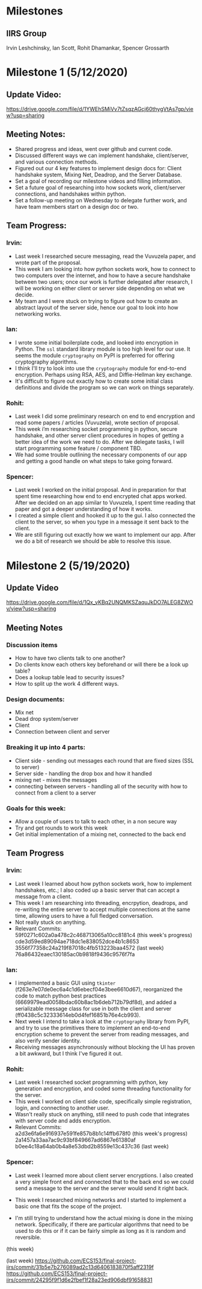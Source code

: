 # Milestones
## IIRS Group  
Irvin Leshchinsky, Ian Scott, Rohit Dhamankar, Spencer Grossarth

# Milestone 1 (5/12/2020)

## Update Video:  
https://drive.google.com/file/d/1YWEhSMiVv7tZsqzAGcj60thygVtAs7gp/view?usp=sharing

## Meeting Notes:  
- Shared progress and ideas, went over github and current code.  
- Discussed different ways we can implement handshake, client/server, and various connection methods.  
- Figured out our 4 key features to implement design docs for: Client handshake system, Mixing Net, Deadrop, and the Server Database.   
- Set a goal of recording our milestone videos and filling information.  
- Set a future goal of researching into how sockets work, client/server connections, and handshakes within python.  
- Set a follow-up meeting on Wednesday to delegate further work, and have team members start on a design doc or two.  

## Team Progress:
### Irvin:  
- Last week I researched secure messaging, read the Vuvuzela paper, and wrote part of the proposal.  
- This week I am looking into how python sockets work, how to connect to two computers over the internet, and how to have a secure handshake between two users; once our work is further delegated after research, I will be working on either client or server side depending on what we decide.  
- My team and I were stuck on trying to figure out how to create an abstract layout of the server side, hence our goal to look into how networking works.  

### Ian:  
- I wrote some initial boilerplate code, and looked into encryption in Python. The `ssl` standard library module is too high level for our use. It seems the module `cryptography` on PyPI is preferred for offering cryptography algorithms.
- I think I'll try to look into use the `cryptography` module for end-to-end encryption. Perhaps using RSA, AES, and Diffie-Hellman key exchange.
- It's difficult to figure out exactly how to create some initial class definitions and divide the program so we can work on things separately.

### Rohit:  
- Last week I did some preliminary research on end to end encryption and read some papers / articles (Vuvuzela), wrote section of proposal.  
- This week i’m researching socket programming in python, secure handshake, and other server client procedures in hopes of getting a better idea of the work we need to do. After we delegate tasks, I will start programming some feature / component TBD.  
- We had some trouble outlining the necessary components of our app and getting a good handle on what steps to take going forward.  

### Spencer:  
- Last week I worked on the initial proposal. And in preparation for that spent time researching how end to end encrypted chat apps worked. After we decided on an app similar to Vuvuzela, I spent time reading that paper and got a deeper understanding of how it works.  
- I created a simple client and hooked it up to the gui. I also connected the client to the server, so when you type in a message it sent back to the client.
- We are still figuring out exactly how we want to implement our app. After we do a bit of research we should be able to resolve this issue.

# Milestone 2 (5/19/2020)  

## Update Video  
https://drive.google.com/file/d/1Qx_vKBq2UNQMKSZaquJkDO7ALEG8ZWOv/view?usp=sharing  

## Meeting Notes  
### Discussion items
- How to have two clients talk to one another?
- Do clients know each others key beforehand or will there be a look up table?
- Does a lookup table lead to security issues?
- How to split up the work 4 different ways.

### Design documents:
- Mix net
- Dead drop system/server
- Client
- Connection between client and server 


### Breaking it up into 4 parts:
- Client side - sending out messages each round that are fixed sizes (SSL to server)
- Server side - handling the drop box and how it handled 
- mixing net -  mixes the messages
- connecting between servers - handling all of the security with how to connect from a client to a server 

### Goals for this week:
- Allow a couple of users to talk to each other, in a non secure way
- Try and get rounds to work this week
- Get initial implementation of a mixing net, connected to the back end



## Team Progress  

### Irvin:  
- Last week I learned about how python sockets work, how to implement handshakes, etc.; I also coded up a basic server that can accept a message from a client.
- This week I am researching into threading, encrpytion, deadrops, and re-writing the entire server to accept multiple connections at the same time, allowing users to have a full fledged conversation.  
- Not really stuck on anything.
- Relevant Commits:  
59f0271c602a0a478c2c468713065a10cc8181c4 (this week's progress)  
cde3d59ed89094ae718dc1e838052dce4b1c8653  
3556f77358c24a219f87018c4fb513223baa4572 (last week)  
76a86432eaec130185ac0b9818f9436c9576f7fa  

### Ian:  
- I implemented a basic GUI using `tkinter` (f263e7e07de0ec6a4c1d6ebecf04e3bee6610d67), reorganized the code to match python best practices (6669979ead0058bdac60b8ac1b6deb712b79df8d), and added a serializable message class for use in both the client and server (ff0438c5c32333614eb0d4fef16851b76e4cb993).
- Next week I intend to take a look at the `cryptography` library from PyPI, and try to use the primitives there to implement an end-to-end encryption scheme to prevent the server from reading messages, and also verify sender identity.
- Receiving messages asynchronously without blocking the UI has proven a bit awkward, but I think I've figured it out.

### Rohit:  
- Last week I researched socket programming with python, key generation and encryption, and coded some threading functionality for the server.
- This week I worked on client side code, specifically simple registration, login, and connecting to another user.
- Wasn't really stuck on anything, still need to push code that integrates with server code and adds encryption.
- Relevant Commits:  
a2d3e6fa6e916937e591fe857b8b1c14ffb678f0 (this week's progress)  
2a1457a33aa7ac9c93bf849667ad6867e61380af  
b0ee4c18a64ab0b4a8e53dbd2b8559e13c437c36 (last week)  

### Spencer:  
- Last week I learned more about client server encryptions. I also created a very simple front end and connected that to the back end so we could send a message to the server and the server would send it right back. 

- This week I researched mixing networks and I started to implement a basic one that fits the scope of the project.

- I'm still trying to understand how the actual mixing is done in the mixing network. Specifically, if there are particular algorithms that need to be used to do this or if it can be fairly simple as long as it is random and reversible. 

(this week)

(last week)
https://github.com/ECS153/final-project-iirs/commit/31b5e7b276089ad2c13d6406183870f5aff2319f
https://github.com/ECS153/final-project-iirs/commit/24295f9f1d6e2fbef1f28a23ed906dbf91658831
